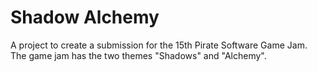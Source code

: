 # Shadow Alchemy

A project to create a submission for the 15th Pirate Software Game Jam. The game jam has the two themes "Shadows" and "Alchemy".
